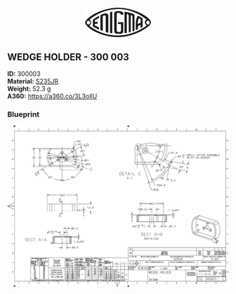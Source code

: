 <!-- PROJECT LOGO -->
<p align="center">
  <a href="https://github.com/AresValley/ENIGMA">
    <img src="../../img/logo.svg" alt="Logo" width="150">
  </a>
</p>

<!-- ABOUT THE PROJECT -->
## WEDGE HOLDER - 300 003

**ID:** 300003 <br/>
**Material:** [S235JR](https://github.com/AresValley/ENIGMA#s235jr) <br/>
**Weight:** 52.3 g <br/>
**A360:** https://a360.co/3L3ollU <br/>

### Blueprint
<img src="BP.png" alt="Blueprint">